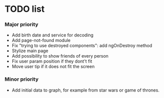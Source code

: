 # TODO list

### Major priority
- Add birth date and service for decoding
- Add page-not-found module
- Fix "trying to use destroyed components": add ngOnDestroy method
- Stylize main page
- Add possibility to show friends of every person
- Fix user param position if they dont't fit
- Move user tip if it does not fit the screen

### Minor priority
- Add initial data to graph, for example from star wars or game of thrones.
